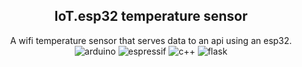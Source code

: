 <div align="center">
    <h2>IoT.esp32 temperature sensor</h2>
    A wifi temperature sensor that serves data to an api using an esp32.
    <div>
        <img src="https://img.shields.io/badge/-Arduino-00979D?style=for-the-badge&logo=Arduino&logoColor=white)" alt="arduino">
        <img src="https://img.shields.io/badge/espressif-E7352C.svg?style=for-the-badge&logo=espressif&logoColor=white" alt="espressif">
        <img src="https://img.shields.io/badge/c++-%2300599C.svg?style=for-the-badge&logo=c%2B%2B&logoColor=white" alt="c++">
        <img src="https://img.shields.io/badge/flask-%23000.svg?style=for-the-badge&logo=flask&logoColor=white" alt="flask">
    </div>
</div>